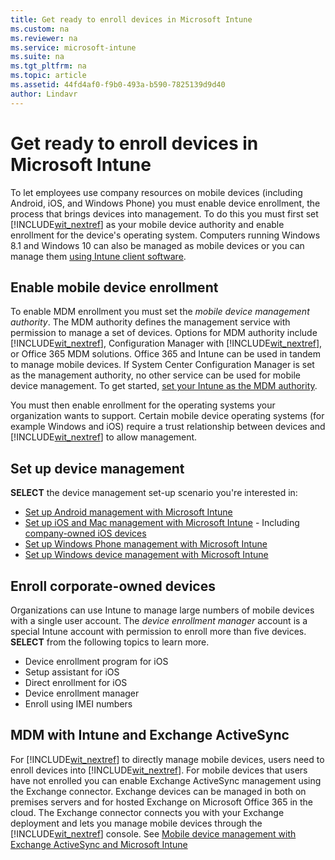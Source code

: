 ```yaml
---
title: Get ready to enroll devices in Microsoft Intune
ms.custom: na
ms.reviewer: na
ms.service: microsoft-intune
ms.suite: na
ms.tgt_pltfrm: na
ms.topic: article
ms.assetid: 44fd4af0-f9b0-493a-b590-7825139d9d40
author: Lindavr
---
```

# Get ready to enroll devices in Microsoft Intune

To let employees use company resources on mobile devices (including Android, iOS, and Windows Phone) you must enable device enrollment, the process that brings devices into management. To do this you must first set [!INCLUDE[wit_nextref](./includes/wit_nextref_md.md)] as your mobile device authority and enable enrollment for the device's operating system. Computers running Windows 8.1 and Windows 10 can also be managed as mobile devices or you can manage them [using Intune client software](http://technet.microsoft.com/library/dn646959.aspx).

## Enable mobile device enrollment
To enable MDM enrollment you must set the *mobile device management authority*. The MDM authority defines the  management service with permission to manage a set of devices.  Options for MDM authority include [!INCLUDE[wit_nextref](./includes/wit_nextref_md.md)], Configuration Manager with [!INCLUDE[wit_nextref](./includes/wit_nextref_md.md)], or Office 365 MDM solutions.  Office 365 and Intune can be used in tandem to manage mobile devices. If System Center Configuration Manager is set as the management authority, no other service can be used for mobile device management. To get started, [set your Intune as the MDM authority](https://technet.microsoft.com/library/mt346013.aspx).

You must then enable enrollment for the operating systems your organization wants to support. Certain mobile device operating systems (for example Windows and iOS) require a trust relationship between devices and [!INCLUDE[wit_nextref](./includes/wit_nextref_md.md)] to allow management.

## Set up device management
**SELECT** the device management set-up scenario you're interested in:
-   [Set up Android management with Microsoft Intune](set-up-android-management-with-microsoft-intune.md)
-   [Set up iOS and Mac management with Microsoft Intune](set-up-ios-and-mac-management-with-microsoft-intune.md) - Including [company-owned iOS devices](https://technet.microsoft.com/library/dn408185.aspx#BKMK_DEP)
-   [Set up Windows Phone management with Microsoft Intune](set-up-windows-phone-management-with-microsoft-intune.md)
-   [Set up Windows device management with Microsoft Intune](set-up-windows-device-management-with-microsoft-intune.md)

## Enroll corporate-owned devices
Organizations can use Intune to manage large numbers of mobile devices with a single user account. The *device enrollment manager* account is a special Intune account with permission to enroll more than five devices. **SELECT** from the following topics to learn more.

- Device enrollment program for iOS
- Setup assistant for iOS
- Direct enrollment for iOS
- Device enrollment manager
- Enroll using IMEI numbers


## MDM with Intune and Exchange ActiveSync
For [!INCLUDE[wit_nextref](./includes/wit_nextref_md.md)] to directly manage mobile devices, users need to enroll devices into [!INCLUDE[wit_nextref](./includes/wit_nextref_md.md)]. For mobile devices that users have not enrolled you can enable Exchange ActiveSync management using the Exchange connector. Exchange devices can be managed in both on premises servers and for hosted Exchange on Microsoft Office 365 in the cloud. The Exchange connector connects you with your Exchange deployment and lets you manage mobile devices through the [!INCLUDE[wit_nextref](./includes/wit_nextref_md.md)] console. See [Mobile device management with Exchange ActiveSync and Microsoft Intune](mobile-device-management-with-exchange-activesync-and-microsoft-intune.md)
